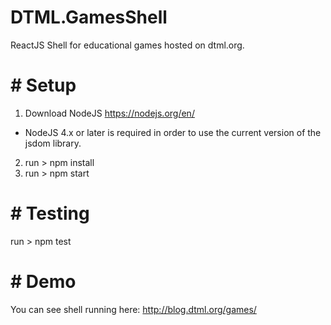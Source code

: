 # DTML.GamesShell
ReactJS Shell for educational games hosted on dtml.org. 

# # Setup

1. Download NodeJS https://nodejs.org/en/
 * NodeJS 4.x or later is required in order to use the current version of the jsdom library.
 
2. run > npm install
3. run > npm start

# # Testing

run > npm test

# # Demo
You can see shell running here: http://blog.dtml.org/games/
